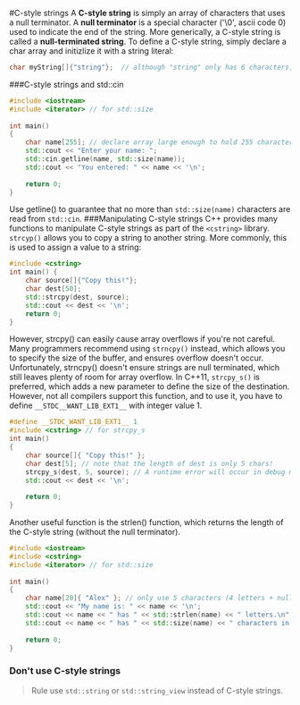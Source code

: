 #C-style strings
A **C-style string** is simply an array of characters that uses a null terminator. A **null terminator** is a special character ('\0', ascii code 0) used to indicate the end of the string. More generically, a C-style string is called a **null-terminated string**.
To define a C-style string, simply declare a char array and initizlize it with a string literal:
```cpp
char myString[]{"string"};  // although "string" only has 6 characters, C++ automatically adds a null terminator to the end o fthe string for us.
```
###C-style strings and std::cin
```cpp
#include <iostream>
#include <iterator> // for std::size
 
int main()
{
    char name[255]; // declare array large enough to hold 255 characters
    std::cout << "Enter your name: ";
    std::cin.getline(name, std::size(name));
    std::cout << "You entered: " << name << '\n';
 
    return 0;
}
```
Use getline() to guarantee that no more than `std::size(name)` characters are read from `std::cin`.
###Manipulating C-style strings
C++ provides many functions to manipulate C-style strings as part of the `<cstring>` library.
`strcyp()` allows you to copy a string to another string. More commonly, this is used to assign a value to a string:
```cpp
#include <cstring>
int main() {
    char source[]{"Copy this!"};
    char dest[50];
    std::strcpy(dest, source);
    std::cout << dest << '\n';
    return 0;
}
```
However, strcpy() can easily cause array overflows if you're not careful.
Many programmers recommend using `strncpy()` instead, which allows you to specify the size of the buffer, and ensures overflow doesn't occur. Unfortunately, strncpy() doesn't ensure strings are null terminated, which still leaves plenty of room for array overflow.
In C++11, `strcpy_s()` is preferred, which adds a new parameter to define the size of the destination. However, not all compilers support this function, and to use it, you have to define `__STDC__WANT_LIB_EXT1__` with integer value 1.
```cpp
#define __STDC_WANT_LIB_EXT1__ 1
#include <cstring> // for strcpy_s
int main()
{
    char source[]{ "Copy this!" };
    char dest[5]; // note that the length of dest is only 5 chars!
    strcpy_s(dest, 5, source); // A runtime error will occur in debug mode
    std::cout << dest << '\n';
 
    return 0;
}
```
Another useful function is the strlen() function, which returns the length of the C-style string (without the null terminator).
```cpp
#include <iostream>
#include <cstring>
#include <iterator> // for std::size
 
int main()
{
    char name[20]{ "Alex" }; // only use 5 characters (4 letters + null terminator)
    std::cout << "My name is: " << name << '\n';
    std::cout << name << " has " << std::strlen(name) << " letters.\n";
    std::cout << name << " has " << std::size(name) << " characters in the array.\n"; // use sizeof(name) / sizeof(name[0]) if not C++17 capable
 
    return 0;
}
```
### Don't use C-style strings
>Rule
>use `std::string` or `std::string_view` instead of C-style strings.

